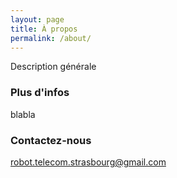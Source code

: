 ```yaml
---
layout: page
title: À propos
permalink: /about/
---
```


Description générale

### Plus d'infos

blabla

### Contactez-nous

[robot.telecom.strasbourg@gmail.com](mailto:robot.telecom.strasbourg@gmail.com)
